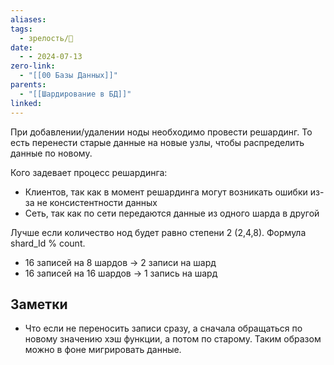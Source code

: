 ```yaml
---
aliases: 
tags:
  - зрелость/🌱
date:
  - - 2024-07-13
zero-link:
  - "[[00 Базы Данных]]"
parents:
  - "[[Шардирование в БД]]"
linked:
---
```

При добавлении/удалении ноды необходимо провести решардинг. То есть перенести старые данные на новые узлы, чтобы распределить данные по новому.

Кого задевает процесс решардинга:
- Клиентов, так как в момент решардинга могут возникать ошибки из-за не консистентности данных
- Сеть, так как по сети передаются данные из одного шарда в другой

Лучше если количество нод будет равно степени 2 (2,4,8). Формула shard_Id % count.
- 16 записей на 8 шардов -> 2 записи на шард
- 16 записей на 16 шардов -> 1 запись на шард

## Заметки
- Что если не переносить записи сразу, а сначала обращаться по новому значению хэш функции, а потом по старому. Таким образом можно в фоне мигрировать данные.